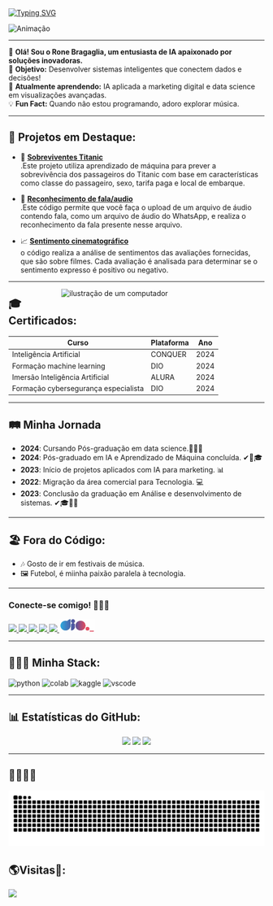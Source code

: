 <a href="https://git.io/typing-svg">
  <img 
    src="https://readme-typing-svg.herokuapp.com?font=Fira+Code&color=BB00B4&lines=Olá,+Eu+sou+Rone+Bragaglia!+%F0%9F%91%BE%F0%9F%93%9A%F0%9F%92%99" 
    alt="Typing SVG" 
  />
</a>

<img 
  src="https://i.pinimg.com/originals/83/b8/09/83b809857acd41a7bad4935b4734f9fc.gif" 
  alt="Animação" 
  height="300"
/>

---

👋 **Olá! Sou o Rone Bragaglia, um entusiasta de IA apaixonado por soluções inovadoras.**  
🚀 **Objetivo:** Desenvolver sistemas inteligentes que conectem dados e decisões!  
🌱 **Atualmente aprendendo:** IA aplicada a marketing digital e data science em  visualizações avançadas.  
💡 **Fun Fact:** Quando não estou programando, adoro explorar música.  

---

## 🚀 Projetos em Destaque:

- 🧠 **[Sobreviventes Titanic](https://github.com/Ronbragaglia/Sobreviventes-titanic)**  
  .Este projeto utiliza aprendizado de máquina para prever a sobrevivência dos passageiros do Titanic com base em características como classe do passageiro, sexo, tarifa paga e local de embarque.
  
- 👗 **[Reconhecimento de fala/audio](https://github.com/Ronbragaglia/Reconhecimento-de-fala-audio)**  
 .Este código permite que você faça o upload de um arquivo de áudio contendo fala, como um arquivo de áudio do WhatsApp, e realiza o reconhecimento da fala presente nesse arquivo. 

- 📈 **[Sentimento cinematográfico](https://github.com/Ronbragaglia/Sentimento-Cinematogr-fico)**  
 o código realiza a análise de sentimentos das avaliações fornecidas, que são sobre filmes. Cada avaliação é analisada para determinar se o sentimento expresso é positivo ou negativo.

---

<img src="https://raw.githubusercontent.com/MicaelliMedeiros/micaellimedeiros/master/image/computer-illustration.png" alt="ilustração de um computador" width="400px" align="right">

## 🎓 Certificados:

| Curso                              | Plataforma       | Ano  |
|------------------------------------|------------------|------|
| Inteligência Artificial            | CONQUER          | 2024 |
| Formação machine learning          | DIO              | 2024 |
| Imersão Inteligência Artificial    | ALURA            | 2024 |
|Formação cybersegurança especialista| DIO              | 2024 |

---

## 🛤️ Minha Jornada

- **2024**: Cursando Pós-graduação em data science.🧠👨‍💻
- **2024**: Pós-graduado em IA e Aprendizado de Máquina concluída. ✔🧠🎓  
- **2023**: Início de projetos aplicados com IA para marketing. 📊  
- **2022**: Migração da área comercial para Tecnologia. 💻  
- **2023**: Conclusão da graduação em Análise e desenvolvimento de sistemas.  ✔🎓👨‍💻

---

## 🏖️ Fora do Código:

- 🎶 Gosto de ir em festivais de música. 
- 🖼️ Futebol, é miinha paixão paralela à tecnologia.  

---

<h3 align="left">Conecte-se comigo! 🤝👇🏼</h3>
<div>
  <a href="https://www.linkedin.com/in/rone-bragaglia-a6aa60157/">
    <img src="https://img.shields.io/badge/-LinkedIn-000?style=for-the-badge&logo=linkedin&logoColor=FF00F6&color:FFF">
  </a>
  <a href="https://discord.com/channels/@me/">
    <img src="https://img.shields.io/badge/Discord-7289DA?style=for-the-badge&logo=discord&logoColor=white">
  </a>
  <a href="https://ronbragaglia.github.io/Portfolio/" target="_blank">
    <img src="https://img.shields.io/badge/Portfolio-255E63?style=for-the-badge&logo=About.me&logoColor=white">
  </a>
  <a href="https://github.com/Ronbragaglia/portfolio-marketing-digital./">
  <img src="https://img.shields.io/badge/-Marketing%20Digital-000?style=for-the-badge&logo=github&logoColor=FF00F6">
</a>
 <a href="https://mail.google.com/mail/u/1/#inbox">
    <img src="https://img.shields.io/badge/Gmail-333333?style=for-the-badge&logo=gmail&logoColor=red">
  </a>
  <a href="https://www.dio.me/users/ronebragagliasso">
    <img src="https://github.com/Hadryanpaulo/Hadryanpaulo/raw/b55de4628a36eaad43f0edc2709993529ae48b37/dio.me.jpeg" alt="DIO Logo" width="70">
  </a>
</div>

---

## 👨🏻‍💻 Minha Stack:

<div style="display: inline_block">
  <img align="center" alt="python" src="https://img.shields.io/badge/Python-14354C?style=for-the-badge&logo=python&logoColor=white" />
  <img align="center" alt="colab" src="https://img.shields.io/badge/Colab-F9AB00?style=for-the-badge&logo=googlecolab&color=525252" />
  <img align="center" alt="kaggle" src="https://img.shields.io/badge/Kaggle-20BEFF?style=for-the-badge&logo=Kaggle&logoColor=white" />
  <img align="center" alt="vscode" src="https://img.shields.io/badge/Visual_Studio_Code-0078D4?style=for-the-badge&logo=visual%20studio%20code&logoColor=white" />
</div>

---

## 📊 Estatísticas do GitHub:

<p align="center">
  <img src="https://github-readme-stats.vercel.app/api?username=Ronbragaglia&theme=midnight-purple&count_private=true" />
  <img src="https://streak-stats.demolab.com?user=Ronbragaglia&theme=midnight-purple&date_format=j%2Fn%5B%2FY%5D" />
  <img src="https://github-readme-stats.vercel.app/api/top-langs/?username=Ronbragaglia&theme=midnight-purple&layout=donut&hide=jupyter%20notebook" />
</p>

---

## 🐍🐍🐍🐍

![snake gif](https://raw.githubusercontent.com/Ronbragaglia/Ronbragaglia/output/snake.svg)

## 🌎Visitas👀:
<img src="https://komarev.com/ghpvc/?username=Ronbragaglia&label=&color=blueviolet&style=flat" />



